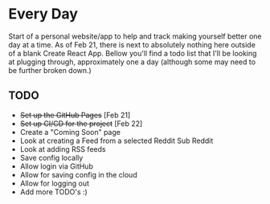 # Every Day

Start of a personal website/app to help and track making yourself better one day at a time.  As of Feb 21, there is next to absolutely nothing here outside of a blank Create React App.  Bellow you'll find a todo list that I'll be looking at plugging through, approximately one a day (although some may need to be further broken down.)

## TODO
* ~~Set up the GitHub Pages~~ [Feb 21]
* ~~Set up CI/CD for the project~~ [Feb 22]
* Create a "Coming Soon" page
* Look at creating a Feed from a selected Reddit Sub Reddit
* Look at adding RSS feeds
* Save config locally
* Allow login via GitHub
* Allow for saving config in the cloud
* Allow for logging out
* Add more TODO's :)
